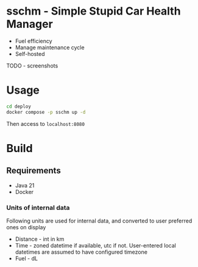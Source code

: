 # sschm - Simple Stupid Car Health Manager

* Fuel efficiency
* Manage maintenance cycle
* Self-hosted

TODO - screenshots


# Usage

```bash
cd deploy
docker compose -p sschm up -d
```

Then access to `localhost:8080`


# Build

## Requirements

* Java 21
* Docker

### Units of internal data

Following units are used for internal data, and converted to user preferred ones on display

* Distance - int in km
* Time - zoned datetime if available, utc if not. User-entered local datetimes are assumed to have configured timezone
* Fuel - dL

